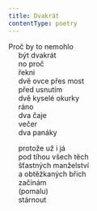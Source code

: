 ```yaml
---
title: Dvakrát
contentType: poetry
---
```


<section>

Proč by to nemohlo  
     být dvakrát  
     no proč  
     řekni  
     dvě ovce přes most  
     před usnutím  
     dvě kyselé okurky  
     ráno  
     dva čaje  
     večer  
     dva panáky

     protože už i já  
     pod tíhou všech těch  
     šťastných manželství  
     a obtěžkaných břich  
     začínám  
     (pomalu)  
     stárnout

</section>
